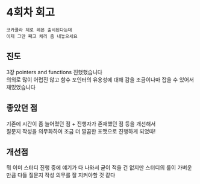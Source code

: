 # 4회차 회고

```
코카콜라 제로 레몬 출시된다는데
이제 그만 째고 체리 좀 내놓으세요
```

## 진도
3장 pointers and functions 진했했습니다  
의외로 많이 어렵진 않고 함수 포인터의 유용성에 대해 감을 조금이나마 잡을 수 있어서 재밌었습니다

## 좋았던 점
기존에 시간이 좀 늘어졌던 점 + 진행자가 존재했던 점 등을 개선해서  
질문지 작성을 의무화하여 조금 더 깔끔한 포맷으로 진행하게 되었따!  

## 개선점
뭐 이미 스터디 진행 중에 얘기가 다 나와서 굳이 적을 건 없지만 
스터디의 룰이 가벼운만큼 다들 질문지 작성 의무를 잘 지켜야할 것 같다
